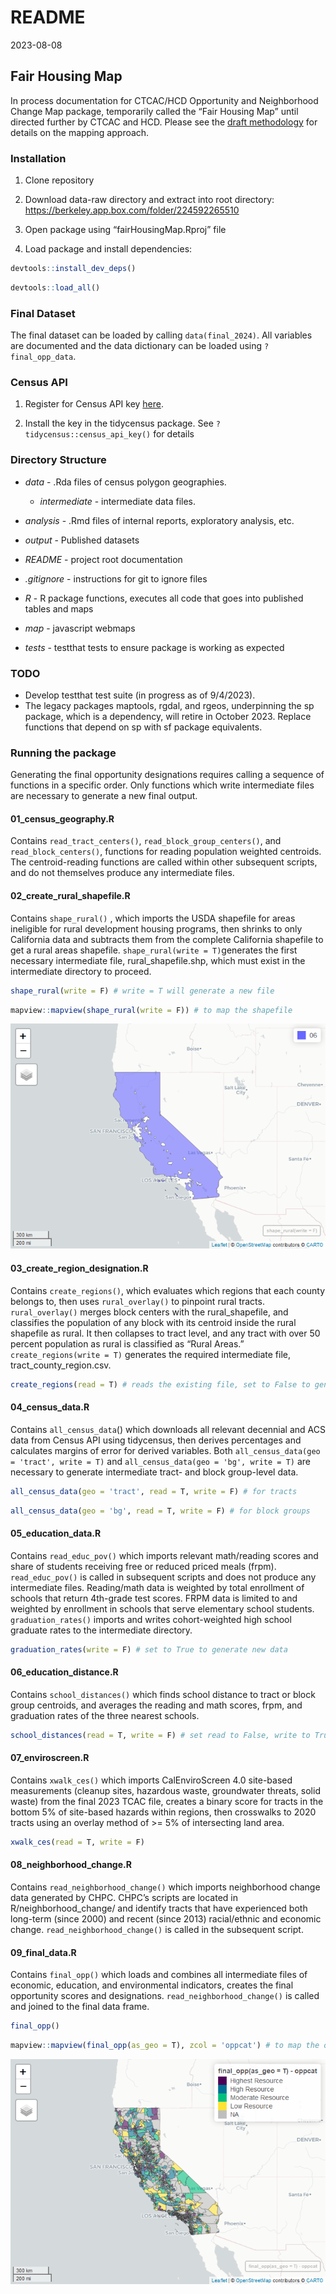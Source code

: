 README
================
2023-08-08

## Fair Housing Map

In process documentation for CTCAC/HCD Opportunity and Neighborhood
Change Map package, temporarily called the “Fair Housing Map” until
directed further by CTCAC and HCD. Please see the [draft
methodology](https://docs.google.com/document/d/1_wk_B9l0ZVSAr6bSoVROc7xuwTteyJxc/edit?usp=sharing&ouid=106736372141423442162&rtpof=true&sd=true)
for details on the mapping approach.

### Installation

1.  Clone repository

2.  Download data-raw directory and extract into root directory:
    <https://berkeley.app.box.com/folder/224592265510>

3.  Open package using “fairHousingMap.Rproj” file

4.  Load package and install dependencies:

``` r
devtools::install_dev_deps()
```

``` r
devtools::load_all()
```

### Final Dataset

The final dataset can be loaded by calling `data(final_2024)`. All
variables are documented and the data dictionary can be loaded using
`?final_opp_data`.

### Census API

1.  Register for Census API key
    [here](https://api.census.gov/data/key_signup.html).

2.  Install the key in the tidycensus package. See
    `?tidycensus::census_api_key()` for details

### Directory Structure

- *data* - .Rda files of census polygon geographies.

  - *intermediate* - intermediate data files.

- *analysis* - .Rmd files of internal reports, exploratory analysis,
  etc.

- *output* - Published datasets

- *README* - project root documentation

- *.gitignore* - instructions for git to ignore files

- *R* - R package functions, executes all code that goes into published
  tables and maps

- *map* - javascript webmaps

- *tests* - testthat tests to ensure package is working as expected

### TODO

- Develop testthat test suite (in progress as of 9/4/2023).
- The legacy packages maptools, rgdal, and rgeos, underpinning the sp
  package, which is a dependency, will retire in October 2023. Replace
  functions that depend on sp with sf package equivalents.

### Running the package

Generating the final opportunity designations requires calling a
sequence of functions in a specific order. Only functions which write
intermediate files are necessary to generate a new final output.

#### **01_census_geography.R**

Contains `read_tract_centers()`, `read_block_group_centers()`, and
`read_block_centers()`, functions for reading population weighted
centroids. The centroid-reading functions are called within other
subsequent scripts, and do not themselves produce any intermediate
files.

#### **02_create_rural_shapefile.R**

Contains `shape_rural()` , which imports the USDA shapefile for areas
ineligible for rural development housing programs, then shrinks to only
California data and subtracts them from the complete California
shapefile to get a rural areas shapefile.
`shape_rural(write = T)`generates the first necessary intermediate file,
rural_shapefile.shp, which must exist in the intermediate directory to
proceed.

``` r
shape_rural(write = F) # write = T will generate a new file
```

``` r
mapview::mapview(shape_rural(write = F)) # to map the shapefile
```

![](README_files/figure-gfm/unnamed-chunk-4-1.png)<!-- -->

#### **03_create_region_designation.R**

Contains `create_regions()`, which evaluates which regions that each
county belongs to, then uses `rural_overlay()` to pinpoint rural tracts.
`rural_overlay()` merges block centers with the rural_shapefile, and
classifies the population of any block with its centroid inside the
rural shapefile as rural. It then collapses to tract level, and any
tract with over 50 percent population as rural is classified as “Rural
Areas.” `create_regions(write = T)` generates the required intermediate
file, tract_county_region.csv.

``` r
create_regions(read = T) # reads the existing file, set to False to generate new
```

#### 04_census_data.R

Contains `all_census_data`() which downloads all relevant decennial and
ACS data from Census API using tidycensus, then derives percentages and
calculates margins of error for derived variables. Both
`all_census_data(geo = 'tract', write = T)` and
`all_census_data(geo = 'bg', write = T)` are necessary to generate
intermediate tract- and block group-level data.

``` r
all_census_data(geo = 'tract', read = T, write = F) # for tracts
```

``` r
all_census_data(geo = 'bg', read = T, write = F) # for block groups
```

#### 05_education_data.R

Contains `read_educ_pov()` which imports relevant math/reading scores
and share of students receiving free or reduced priced meals (frpm).
`read_educ_pov()` is called in subsequent scripts and does not produce
any intermediate files. Reading/math data is weighted by total
enrollment of schools that return 4th-grade test scores. FRPM data is
limited to and weighted by enrollment in schools that serve elementary
school students. `graduation_rates()` imports and writes cohort-weighted
high school graduate rates to the intermediate directory.

``` r
graduation_rates(write = F) # set to True to generate new data
```

#### 06_education_distance.R

Contains `school_distances()` which finds school distance to tract or
block group centroids, and averages the reading and math scores, frpm,
and graduation rates of the three nearest schools.

``` r
school_distances(read = T, write = F) # set read to False, write to True to generate new data
```

#### 07_enviroscreen.R

Contains `xwalk_ces()` which imports CalEnviroScreen 4.0 site-based
measurements (cleanup sites, hazardous waste, groundwater threats, solid
waste) from the final 2023 TCAC file, creates a binary score for tracts
in the bottom 5% of site-based hazards within regions, then crosswalks
to 2020 tracts using an overlay method of \>= 5% of intersecting land
area.

``` r
xwalk_ces(read = T, write = F)
```

#### 08_neighborhood_change.R

Contains `read_neighborhood_change()` which imports neighborhood change
data generated by CHPC. CHPC’s scripts are located in
R/neighborhood_change/ and identify tracts that have experienced both
long-term (since 2000) and recent (since 2013) racial/ethnic and
economic change. `read_neighborhood_change()` is called in the
subsequent script.

#### 09_final_data.R

Contains `final_opp()` which loads and combines all intermediate files
of economic, education, and environmental indicators, creates the final
opportunity scores and designations. `read_neighborhood_change()` is
called and joined to the final data frame.

``` r
final_opp()
```

``` r
mapview::mapview(final_opp(as_geo = T), zcol = 'oppcat') # to map the output
```

![](README_files/figure-gfm/unnamed-chunk-12-1.png)<!-- -->

